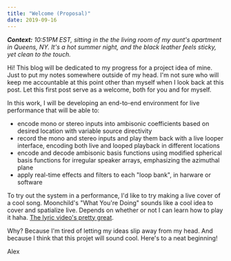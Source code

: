 ```yaml
---
title: "Welcome (Proposal)"
date: 2019-09-16
---
```


_**Context:** 10:51PM EST, sitting in the the living room of my aunt's apartment in Queens, NY. It's a hot summer night, and the black leather feels sticky, yet clean to the touch._

Hi! This blog will be dedicated to my progress for a project idea of mine. Just to put my notes somewhere outside of my head. I'm not sure who will keep me accountable at this point other than myself when I look back at this post. Let this first post serve as a welcome, both for you and for myself.

In this work, I will be developing an end-to-end environment for live performance that will be able to:
- encode mono or stereo inputs into ambisonic coefficients based on desired location with variable source directivity
- record the mono and stereo inputs and play them back with a live looper interface, encoding both live and looped playback in different locations
- encode and decode ambisonic basis functions using modified spherical basis functions for irregular speaker arrays, emphasizing the azimuthal plane
- apply real-time effects and filters to each "loop bank", in harware or software

To try out the system in a performance, I'd like to try making a live cover of a cool song. Moonchild's "What You're Doing" sounds like a cool idea to cover and spatialize live. Depends on whether or not I can learn how to play it haha. [The lyric video's pretty great](https://www.youtube.com/watch?v=3Mvd6hi0Cdc).

Why? Because I'm tired of letting my ideas slip away from my head. And because I think that this projet will sound cool. Here's to a neat beginning!

Alex
